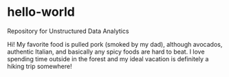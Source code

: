 # hello-world
Repository for Unstructured Data Analytics


Hi! My favorite food is pulled pork (smoked by my dad), although avocados, authentic Italian, and basically any spicy foods are hard to beat. I love spending time outside in the forest and my ideal vacation is definitely a hiking trip somewhere!
